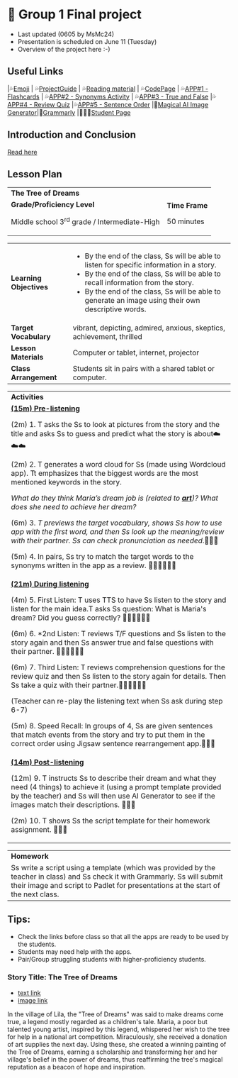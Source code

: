 # 📘 Group 1 Final project 
+ Last updated (0605 by MsMc24)
+ Presentation is scheduled on June 11 (Tuesday)
+ Overview of the project here :-)

## Useful Links
|💦[Emoji](https://gist.github.com/rxaviers/7360908) | 💦[ProjectGuide](https://github.com/MK316/Spring2024/blob/main/DLTESOL/project/README.md) | 💦[Reading material](https://raw.githubusercontent.com/MK316/Spring2024/main/DLTESOL/project/story01.txt) | 💦[CodePage](https://github.com/MsMc24/G1-finalproject/blob/main/FPG01.ipynb) | 💦[APP#1 - Flashcards](https://msmc24-FLASHCARDS.hf.space/) | 💦[APP#2 - Synonyms Activity](https://msmc24-SynonymMatchingActivity.hf.space/) | 💦[APP#3 - True and False]( https://msmc24-TrueAndFalse.hf.space/) |💦[APP#4 - Review Quiz](http://msmc24-REVIEWQUIZ.hf.space/) |💦[APP#5 - Sentence Order]() |🎨[Magical AI Image Generator](https://magicstudio.com/ai-art-generator/)|📕[Grammarly](https://www.grammarly.com/grammar-check) |👩🏼‍🎓[Student Page](https://github.com/MsMc24/G1-finalproject/blob/main/Student%20Class%20Worksheet.md)

## Introduction and Conclusion
[Read here](https://github.com/MsMc24/G1-finalproject/blob/main/IntroductionAndConclusion.md)

## Lesson Plan 

<table>
  <tr>
   <td colspan="2" ><strong>The Tree of Dreams</strong>
   </td>
  </tr>
  <tr>
   <td><strong>Grade/Proficiency Level</strong>
<p>
Middle school 3<sup>rd</sup> grade / Intermediate-High
   </td>
   <td><strong>Time Frame</strong>
<p>
50 minutes
   </td>
  </tr>
</table>



<table>
  <tr>
   <td><strong>Learning Objectives</strong>
   </td>
   <td>
<ul>

<li>By the end of the class, Ss will be able to listen for specific information in a story.

<li>By the end of the class, Ss will be able to recall information from the story.

<li>By the end of the class, Ss will be able to generate an image using their own descriptive words.
</li>
</ul>
   </td>
  </tr>
  <tr>
   <td><strong>Target Vocabulary</strong>
   </td>
   <td>vibrant, depicting, admired, anxious, skeptics, achievement, thrilled
   </td>
  </tr>
  <tr>
   <td><strong>Lesson Materials</strong>
   </td>
   <td>Computer or tablet, internet, projector
   </td>
  </tr>
  <tr>
   <td><strong>Class Arrangement</strong>
   </td>
   <td>Students sit in pairs with a shared tablet or computer.
   </td>
  </tr>
</table>



<table>
  <tr>
   <td><strong>Activities</strong>
   </td>
  </tr>
  <tr>
   <td><strong><span style="text-decoration:underline;">(15m) Pre-listening</span></strong>
<p>
(2m) 1. T asks the Ss to look at pictures from the story and the title and asks Ss to guess and predict what the story is about☁️☁️☁️
<p>
(2m) 2. T generates a word cloud for Ss (made using Wordcloud app). Tt emphasizes that the biggest words are the most mentioned keywords in the story. 
<p>
<em>What do they think Maria’s dream job is (related to <strong><span style="text-decoration:underline;">art</span></strong>)? What does she need to achieve her dream?</em> 
<p>
(6m) 3. <em>T previews the target vocabulary, shows Ss how to use app with the first word, and then Ss look up the meaning/review with their partner. Ss can check pronunciation as needed</em>.📕📕📕
<p>
(5m) 4. In pairs, Ss try to match the target words to the synonyms written in the app as a review. 🙋🏻🙋🏻🙋🏻
   </td>
  </tr>
  <tr>
   <td><strong><span style="text-decoration:underline;">(21m) During listening</span></strong>
<p>
(4m) 5. First Listen: T uses TTS to have Ss listen to the story and listen for the main idea.T asks Ss question: What is Maria's dream? Did you guess correctly? 👂🏼👂🏼👂🏼
<p>
(6m) 6. *2nd Listen: T reviews T/F questions and Ss listen to the story again and then Ss answer true and false questions with their partner.  👂🏼👂🏼👂🏼
<p>
(6m) 7. Third Listen: T reviews comprehension questions for the review quiz and then Ss listen to the story again for details. Then Ss take a quiz with their partner.👂🏼👂🏼👂🏼
<p>
(Teacher can re-play the listening text when Ss ask during step 6-7)
<p>
(5m) 8. Speed Recall: In groups of 4, Ss are given sentences that match events from the story and try to put them in the correct order using Jigsaw sentence rearrangement app.📝📝📝
   </td>
  </tr>
  <tr>
   <td><strong><span style="text-decoration:underline;">(14m) Post-listening</span></strong>
<p>
(12m) 9. T instructs Ss to describe their dream and what they need (4 things) to achieve it (using a prompt template provided by the teacher) and Ss will then use AI Generator to see if the images match  their descriptions. 🛌🛌🛌
<p>
(2m) 10. T shows Ss the script template for their homework assignment. 🛌🛌🛌
   </td>
  </tr>
</table>



<table>
  <tr>
   <td><strong>Homework</strong>
   </td>
  </tr>
  <tr>
   <td>Ss write a script using a template (which was provided by the teacher in class) and Ss check it with Grammarly. Ss will submit their image and script to Padlet for presentations at the start of the next class.
   </td>
  </tr>
</table>


## Tips:
+ Check the links before class so that all the apps are ready to be used by the students.
+ Students may need help with the apps.
+ Pair/Group struggling students with higher-proficiency students.

### Story Title: The Tree of Dreams 
+ [text link](https://raw.githubusercontent.com/MK316/Spring2024/main/DLTESOL/project/story01.txt)
+ [image link](https://github.com/MK316/Spring2024/blob/main/DLTESOL/project/Story01.png)
  
**<Synopsis>**
In the village of Lila, the "Tree of Dreams" was said to make dreams come true, a legend mostly regarded as a children's tale. Maria, a poor but talented young artist, inspired by this legend, whispered her wish to the tree for help in a national art competition. Miraculously, she received a donation of art supplies the next day. Using these, she created a winning painting of the Tree of Dreams, earning a scholarship and transforming her and her village's belief in the power of dreams, thus reaffirming the tree's magical reputation as a beacon of hope and inspiration.
